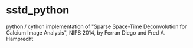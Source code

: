 # sstd_python
python / cython implementation of "Sparse Space-Time Deconvolution for Calcium Image Analysis", NIPS 2014, by Ferran Diego and Fred A. Hamprecht
